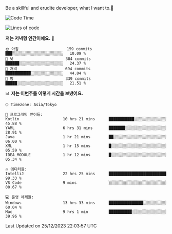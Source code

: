 Be a skillful and erudite developer, what I want to.👶

<!--START_SECTION:waka-->
![Code Time](http://img.shields.io/badge/Code%20Time-383%20hrs%2045%20mins-blue)

![Lines of code](https://img.shields.io/badge/%EC%A0%80%EB%8A%94%20%EC%97%AC%ED%83%9C%EA%B9%8C%EC%A7%80%20-748.2%20thousand%20%EC%A4%84%EC%9D%98%20%EC%BD%94%EB%93%9C%EB%A5%BC%20%EC%9E%91%EC%84%B1%ED%96%88%EC%96%B4%EC%9A%94.-blue)

**저는 저녁형 인간이에요. 🦉** 

```text
🌞 아침                     159 commits         ███░░░░░░░░░░░░░░░░░░░░░░   10.09 % 
🌆 낮　                     384 commits         ██████░░░░░░░░░░░░░░░░░░░   24.37 % 
🌃 저녁                     694 commits         ███████████░░░░░░░░░░░░░░   44.04 % 
🌙 밤　                     339 commits         █████░░░░░░░░░░░░░░░░░░░░   21.51 % 
```


📊 **저는 이번주를 이렇게 시간을 보냈어요.** 

```text
🕑︎ Timezone: Asia/Tokyo

💬 프로그래밍 언어들: 
Kotlin                   10 hrs 21 mins      ███████████░░░░░░░░░░░░░░   45.88 % 
YAML                     6 hrs 31 mins       ███████░░░░░░░░░░░░░░░░░░   28.91 % 
Java                     1 hr 21 mins        ██░░░░░░░░░░░░░░░░░░░░░░░   06.00 % 
XML                      1 hr 15 mins        █░░░░░░░░░░░░░░░░░░░░░░░░   05.59 % 
IDEA_MODULE              1 hr 12 mins        █░░░░░░░░░░░░░░░░░░░░░░░░   05.34 % 

🔥 에디터들: 
IntelliJ                 22 hrs 25 mins      █████████████████████████   99.33 % 
VS Code                  9 mins              ░░░░░░░░░░░░░░░░░░░░░░░░░   00.67 % 

💻 운영 체제들: 
Windows                  13 hrs 33 mins      ███████████████░░░░░░░░░░   60.04 % 
Mac                      9 hrs 1 min         ██████████░░░░░░░░░░░░░░░   39.96 % 
```


 Last Updated on 25/12/2023 22:03:57 UTC
<!--END_SECTION:waka-->
